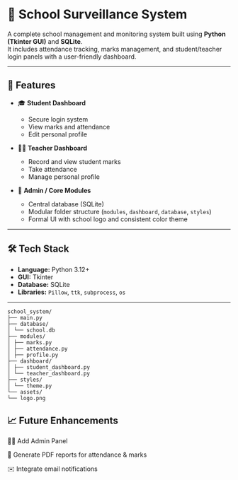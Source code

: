 # 🏫 School Surveillance System

A complete school management and monitoring system built using **Python (Tkinter GUI)** and **SQLite**.  
It includes attendance tracking, marks management, and student/teacher login panels with a user-friendly dashboard.

---

## 🚀 Features

- 🎓 **Student Dashboard**
  - Secure login system  
  - View marks and attendance 
  - Edit personal profile  

- 👩‍🏫 **Teacher Dashboard**
  - Record and view student marks  
  - Take attendance  
  - Manage personal profile  

- 🧩 **Admin / Core Modules**
  - Central database (SQLite)  
  - Modular folder structure (`modules`, `dashboard`, `database`, `styles`)  
  - Formal UI with school logo and consistent color theme  

---

## 🛠️ Tech Stack

- **Language:** Python 3.12+
- **GUI:** Tkinter  
- **Database:** SQLite  
- **Libraries:** `Pillow`, `ttk`, `subprocess`, `os`

---
```
school_system/
├── main.py
├── database/
│ └── school.db
├── modules/
│ ├── marks.py
│ ├── attendance.py
│ ├── profile.py
├── dashboard/
│ ├── student_dashboard.py
│ └── teacher_dashboard.py
├── styles/
│ └── theme.py
└── assets/
└── logo.png
```



## 📈 Future Enhancements

🧑‍💼 Add Admin Panel

🧾 Generate PDF reports for attendance & marks

✉️ Integrate email notifications


